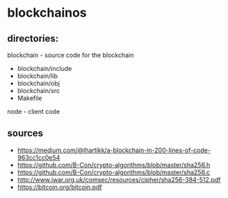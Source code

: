 # blockchainos

## directories:

blockchain - source code for the blockchain
* blockchain/include
* blockchain/lib
* blockchain/obj
* blockchain/src
* Makefile

node - client code

## sources
* https://medium.com/@lhartikk/a-blockchain-in-200-lines-of-code-963cc1cc0e54
* https://github.com/B-Con/crypto-algorithms/blob/master/sha256.h
* https://github.com/B-Con/crypto-algorithms/blob/master/sha256.c
* http://www.iwar.org.uk/comsec/resources/cipher/sha256-384-512.pdf
* https://bitcoin.org/bitcoin.pdf
